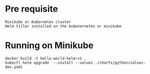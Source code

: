# Pre requisite
    Minikube or Kubernetes cluster
    Helm tiller installed on the kubenernetes or minikube

# Running on Minikube

    docker build -t hello-world-helm:v1 .
    kubectl helm upgrade  --install --values ./charts/python/values-dev.yaml
